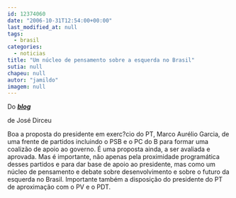 ```yaml
---
id: 12374060
date: "2006-10-31T12:54:00+00:00"
last_modified_at: null
tags:
  - brasil
categories:
  - noticias
title: "Um núcleo de pensamento sobre a esquerda no Brasil"
sutia: null
chapeu: null
autor: "jamildo"
imagem: null
---
```

<p>Do <strong><em><span style="color: mediumblue;"><a href="http://fivenews.sjcc.com.br/&quot;https:/blogdodirceu.blig.ig.com.br/&quot;" target="_blank" rel="noopener noreferrer">blog</a></span></em></strong></p>
<p>de Jos&eacute; Dirceu</p>
<p>Boa a proposta do presidente em exerc?cio do PT, Marco Aur&eacute;lio Garcia, de uma frente de partidos incluindo o PSB e o PC do B para formar uma coaliz&atilde;o de apoio ao governo. &Eacute; uma proposta ainda, a ser avaliada e aprovada. Mas &eacute; importante, n&atilde;o apenas pela proximidade program&aacute;tica desses partidos e para dar base de apoio ao presidente, mas como um n&uacute;cleo de pensamento e debate sobre desenvolvimento e sobre o futuro da esquerda no Brasil. Importante tamb&eacute;m a disposi&ccedil;&atilde;o do presidente do PT de aproxima&ccedil;&atilde;o com o PV e o PDT.</p>
<p>&nbsp;</p>
